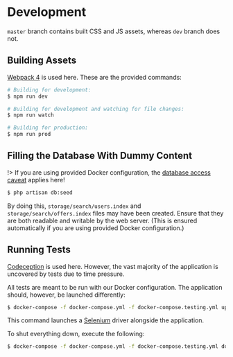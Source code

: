 # Development

`master` branch contains built CSS and JS assets, whereas `dev` branch does not.

## Building Assets

[Webpack 4](https://webpack.js.org/) is used here. These are the provided commands:

```bash
# Building for development:
$ npm run dev

# Building for development and watching for file changes:
$ npm run watch

# Building for production:
$ npm run prod
```

## Filling the Database With Dummy Content

!> If you are using provided Docker configuration, the [database access caveat](installation.md#database-access-caveat) applies here!

```bash
$ php artisan db:seed
```

By doing this, `storage/search/users.index` and `storage/search/offers.index` files may have been created.
Ensure that they are both readable and writable by the web server. (This is ensured automatically if you are using provided Docker configuration.)

## Running Tests

[Codeception](https://codeception.com/) is used here. However, the vast majority of the application is uncovered by tests due to time pressure.

All tests are meant to be run with our Docker configuration. The application should, however, be launched differently:

```bash
$ docker-compose -f docker-compose.yml -f docker-compose.testing.yml up
```

This command launches a [Selenium](https://www.seleniumhq.org/) driver alongside the application.

To shut everything down, execute the following:

```bash
$ docker-compose -f docker-compose.yml -f docker-compose.testing.yml down
```